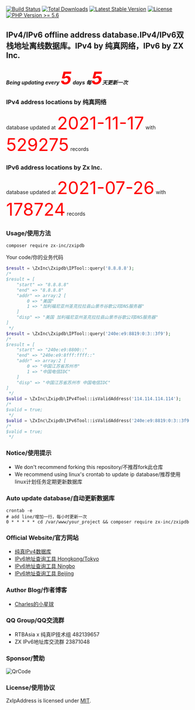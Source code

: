 <a href="https://github.com/ZX-Inc/zxipdb-php/actions"><img src="https://img.shields.io/github/workflow/status/ZX-Inc/zxipdb-php/Unit%20Test%20by%20PHPUnit" alt="Build Status"></a>
<a href="https://packagist.org/packages/zx-inc/zxipdb"><img src="https://img.shields.io/packagist/dt/zx-inc/zxipdb" alt="Total Downloads"></a>
<a href="https://packagist.org/packages/zx-inc/zxipdb"><img src="https://img.shields.io/packagist/v/ZX-Inc/zxipdb" alt="Latest Stable Version"></a>
<a href="https://packagist.org/packages/zx-inc/zxipdb"><img src="https://img.shields.io/packagist/l/ZX-Inc/zxipdb" alt="License"></a>
<a href="https://www.php.net"><img src="https://img.shields.io/badge/php-%3E%3D%205.6-8892BF.svg?style=flat-square" alt="PHP Version >= 5.6"></a>


## IPv4/IPv6 offline address database.IPv4/IPv6双栈地址离线数据库。IPv4 by 纯真网络，IPv6 by ZX Inc.
##### Being updating every <font color=#FF0000 size=36>5</font> days 每<font color=#FF0000 size=36>5</font>天更新一次

### IPv4 address locations by 纯真网络
database updated at <font color=#FF0000 size=36>2021-11-17</font> with <font color=#FF0000 size=36>529275</font> records

### IPv6 address locations by Zx Inc.
database updated at <font color=#FF0000 size=36>2021-07-26</font> with <font color=#FF0000 size=36>178724</font> records

### Usage/使用方法
```shell script
composer require zx-inc/zxipdb
```
Your code/你的业务代码
```php
$result = \ZxInc\Zxipdb\IPTool::query('8.8.8.8');
/*
$result = [
    "start" => "8.8.8.8"
    "end" => "8.8.8.8"
    "addr" => array:2 [
        0 => "美国"
        1 => "加利福尼亚州圣克拉拉县山景市谷歌公司DNS服务器"
    ]
    "disp" => "美国 加利福尼亚州圣克拉拉县山景市谷歌公司DNS服务器"
]
 */
$result = \ZxInc\Zxipdb\IPTool::query('240e:e9:8819:0:3::3f9');
/*
$result = [
    "start" => "240e:e9:8800::"
    "end" => "240e:e9:8fff:ffff::"
    "addr" => array:2 [
        0 => "中国江苏省苏州市"
        1 => "中国电信IDC"
    ]
    "disp" => "中国江苏省苏州市 中国电信IDC"
]
 */
$valid = \ZxInc\Zxipdb\IPv4Tool::isValidAddress('114.114.114.114');
/*
$valid = true;
 */
$valid = \ZxInc\Zxipdb\IPv6Tool::isValidAddress('240e:e9:8819:0:3::3f9');
/*
$valid = true;
 */

```

### Notice/使用提示
- We don't recommend forking this repository/不推荐fork此仓库
- We recommend using linux's crontab to update ip database/推荐使用linux计划任务定期更新数据库

### Auto update database/自动更新数据库
```shell
crontab -e
# add line/增加一行，每小时更新一次
0 * * * * * cd /var/www/your_project && composer require zx-inc/zxipdb
```



### Official Website/官方网站
- [纯真IPv4数据库](https://www.cz88.net/)
- [IPv6地址查询工具 Hongkong/Tokyo](http://ip.zxinc.org)
- [IPv6地址查询工具 Ningbo](https://ip.shanshan-business.com)
- [IPv6地址查询工具 Beijing](https://ip.yinghualuo.cn)

### Author Blog/作者博客
- [Charles的小星球](https://blog.yinghualuo.cn)

### QQ Group/QQ交流群
- RTBAsia x 纯真IP技术组   482139657
- ZX IPv6地址库交流群       23871048

### Sponsor/赞助
![QrCode](https://blog.yinghualuo.cn/blog/2020/11/sponsor.png)

### License/使用协议
ZxIpAddress is licensed under [MIT](https://github.com/ZX-Inc/zxipdb-php/blob/main/LICENSE).

